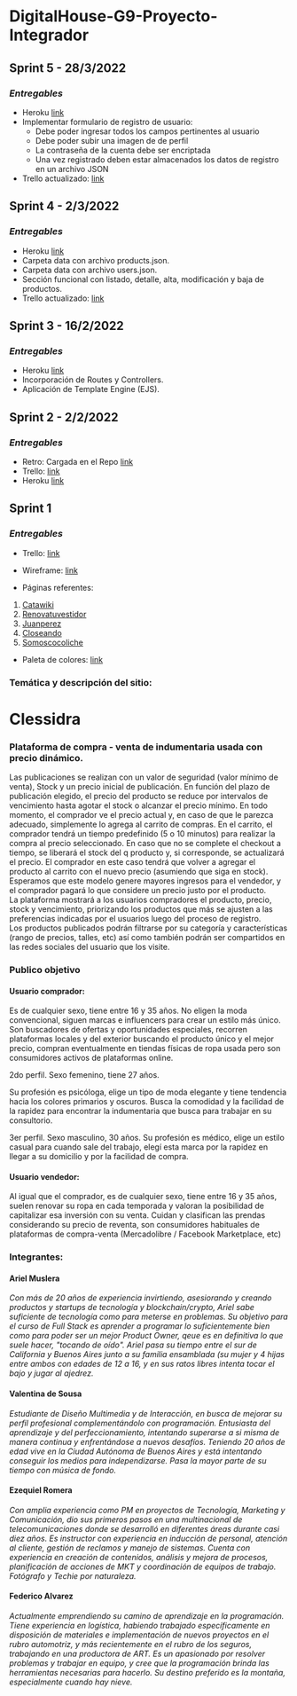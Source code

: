 # DigitalHouse-G9-Proyecto-Integrador
## Sprint 5 - 28/3/2022
### _Entregables_

- Heroku [link](https://dh-g9-clessidra.herokuapp.com/)
- Implementar formulario de registro de usuario:
  - Debe poder ingresar todos los campos pertinentes al usuario
  - Debe poder subir una imagen de de perfil
  - La contraseña de la cuenta debe ser encriptada
  - Una vez registrado deben estar almacenados los datos de registro en un archivo JSON
- Trello actualizado:  [link](https://trello.com/b/U0KKKwLH/sprints)
## Sprint 4 - 2/3/2022
### _Entregables_

- Heroku [link](https://dh-g9-clessidra.herokuapp.com/)
- Carpeta data con archivo products.json.
- Carpeta data con archivo users.json.
- Sección funcional con listado, detalle, alta, modificación y baja de productos.
- Trello actualizado:  [link](https://trello.com/b/U0KKKwLH/sprints)
## Sprint 3 - 16/2/2022
### _Entregables_

- Heroku [link](https://dh-g9-clessidra.herokuapp.com/)
- Incorporación de Routes y Controllers.
- Aplicación de Template Engine (EJS).

## Sprint 2 - 2/2/2022
### _Entregables_
- Retro: Cargada en el Repo [link](https://github.com/Ezerom77/DigitalHouse-G9-Proyecto-Integrador/blob/main/retro.md)
- Trello:  [link](https://trello.com/b/U0KKKwLH/sprint-1)
- Heroku [link](https://dh-g9-clessidra.herokuapp.com/)

## Sprint 1
### _Entregables_

- Trello:  [link](https://trello.com/b/U0KKKwLH/sprint-1)

- Wireframe: [link](https://drive.google.com/file/d/1ti_oavMh0R0u2lfFfm_bwNSz8EPGsros/view?usp=sharing)

- Páginas referentes:
1. [Catawiki](https://www.catawiki.com/es/c/597-ropa)
2. [Renovatuvestidor](https://www.renovatuvestidor.com/home)
3. [Juanperez](https://www.juanperez.com.ar)
4. [Closeando](https://closeando.com)
6. [Somoscocoliche](https://www.somoscocoliche.com)

- Paleta de colores:  [link](https://coolors.co/ee964b-fbfbff-d65780-000000)


### Temática y descripción del sitio:

# Clessidra 
  ### Plataforma de compra - venta de indumentaria usada con precio dinámico.
Las publicaciones se realizan con un valor de seguridad (valor mínimo de venta), Stock y un precio inicial de publicación. En función del plazo de publicación elegido, el precio del producto se reduce por intervalos de vencimiento hasta agotar el stock o alcanzar el precio mínimo. En todo momento, el comprador ve el precio actual y, en caso de que le parezca adecuado, simplemente lo agrega al carrito de compras. En el carrito, el comprador tendrá un tiempo predefinido (5 o 10 minutos) para realizar la compra al precio seleccionado. En caso que no se complete el checkout a tiempo, se liberará el stock del q producto y, si corresponde, se actualizará el precio. El comprador en este caso tendrá que volver a agregar el producto al carrito con el nuevo precio (asumiendo que siga en stock).   
Esperamos que este modelo genere mayores ingresos para el vendedor, y el comprador pagará lo que considere un precio justo por el producto.  
La plataforma mostrará a los usuarios compradores el producto, precio, stock y vencimiento, priorizando los productos que más se ajusten a las preferencias indicadas por el usuarios luego del proceso de registro.  
Los productos publicados podrán filtrarse por su categoría y características (rango de precios, talles, etc) así como también podrán ser compartidos en las redes sociales del usuario que los visite.



### Publico objetivo
#### Usuario comprador:
Es de cualquier sexo, tiene entre 16 y 35 años.
No eligen la moda convencional, siguen marcas e influencers para crear un estilo más único.
Son buscadores de ofertas y oportunidades especiales, recorren plataformas locales y del exterior buscando el producto único y el mejor precio, compran eventualmente en tiendas físicas de ropa usada pero son consumidores activos de plataformas online.

2do perfil. Sexo femenino, tiene 27 años.

Su profesión es psicóloga, elige un tipo de moda elegante y tiene tendencia hacia los colores primarios y oscuros.
Busca la comodidad y la facilidad de la rapidez para encontrar
la indumentaria  que busca para trabajar en su consultorio.

3er perfil.  Sexo masculino, 30 años.
Su profesión es médico, elige un estilo casual para cuando sale
del trabajo, elegí esta marca por la rapidez en llegar a su domicilio
y por la facilidad de compra.


#### Usuario vendedor:
Al igual que el comprador, es de cualquier sexo, tiene entre 16 y 35 años, suelen renovar su ropa en cada temporada y valoran la posibilidad de capitalizar esa inversión con su venta.
Cuidan y clasifican las prendas considerando su precio de reventa, son consumidores habituales de plataformas de compra-venta (Mercadolibre / Facebook Marketplace, etc) 

### Integrantes:

#### Ariel Muslera
*Con más de 20 años de experiencia invirtiendo, asesiorando y creando productos y startups de tecnología y blockchain/crypto, Ariel sabe suficiente de tecnología como para meterse en problemas. Su objetivo para el curso de Full Stack es aprender a programar lo suficientemente bien como para poder ser un mejor Product Owner, qeue es en definitiva lo que suele hacer, "tocando de oído". 
Ariel pasa su tiempo entre el sur de California y Buenos Aires junto a su familia ensamblada (su mujer y 4 hijas entre ambos con edades de 12 a 16, y en sus ratos libres intenta tocar el bajo y jugar al ajedrez.*

#### Valentina de Sousa
*Estudiante de Diseño Multimedia y de Interacción, en busca de mejorar su perfil profesional complementándolo con programación. Entusiasta del aprendizaje y del perfeccionamiento, intentando superarse a si misma de manera continua y enfrentándose a nuevos desafíos. Teniendo 20 años de edad vive en la Ciudad Autónoma de Buenos Aires y está intentando conseguir los medios para independizarse. Pasa la mayor parte de su tiempo con música de fondo.*

#### Ezequiel Romera
*Con amplia experiencia como PM en proyectos de Tecnología, Marketing y Comunicación, dio sus primeros pasos en una multinacional de telecomunicaciones donde se desarrolló en diferentes áreas durante casi diez años. Es instructor con experiencia en inducción de personal, atención al cliente, gestión de reclamos y manejo de sistemas. Cuenta con experiencia en creación de contenidos, análisis y mejora de procesos, planificación de acciones de MKT y coordinación de equipos de trabajo. Fotógrafo y Techie por naturaleza.*

#### Federico Alvarez
*Actualmente emprendiendo su camino de aprendizaje en la programación. Tiene experiencia en logística, habiendo trabajado específicamente en disposición de materiales e implementación de nuevos proyectos en el rubro automotriz, y más recientemente en el rubro de los seguros, trabajando en una productora de ART. 
Es un apasionado por resolver problemas y trabajar en equipo, y cree que la programación brinda las herramientas necesarias para hacerlo. 
Su destino preferido es la montaña, especialmente cuando hay nieve.* 
